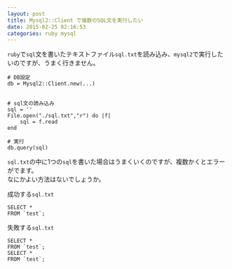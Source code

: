 ```yaml
---
layout: post
title: Mysql2::Client で複数のSQL文を実行したい
date: 2015-02-25 02:16:53
categories: ruby mysql
---
```

<p><code>ruby</code>で<code>sql</code>文を書いたテキストファイル<code>sql.txt</code>を読み込み、<code>mysql2</code>で実行したいのですが、うまく行きません。</p>

```
# DB設定
db = Mysql2::Client.new(...)


# sql文の読み込み
sql = ''
File.open("./sql.txt","r") do |f|
    sql = f.read
end

# 実行
db.query(sql)
```

<p><code>sql.txt</code>の中に1つの<code>sql</code>を書いた場合はうまくいくのですが、複数かくとエラーがでます。<br>
なにかよい方法はないでしょうか。</p>

<p>成功する<code>sql.txt</code></p>

```
SELECT *
FROM `test`;
```

<p>失敗する<code>sql.txt</code></p>

```
SELECT *
FROM `test`;
SELECT *
FROM `test`;
```
